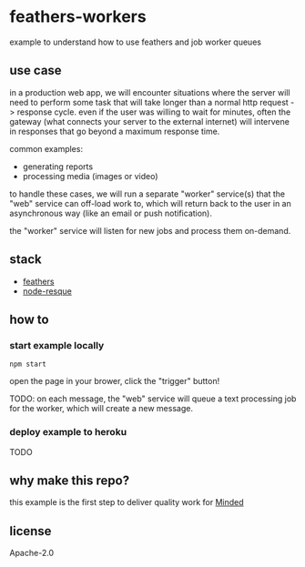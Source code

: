 # feathers-workers

example to understand how to use feathers and job worker queues

## use case

in a production web app, we will encounter situations where the server will need to perform some task that will take longer than a normal http request -> response cycle. even if the user was willing to wait for minutes, often the gateway (what connects your server to the external internet) will intervene in responses that go beyond a maximum response time.

common examples:

- generating reports
- processing media (images or video)

to handle these cases, we will run a separate "worker" service(s) that the "web" service can off-load work to, which will return back to the user in an asynchronous way (like an email or push notification).

the "worker" service will listen for new jobs and process them on-demand.

## stack

- [feathers](https://docs.feathersjs.com/)
- [node-resque](https://github.com/taskrabbit/node-resque)

## how to

### start example locally

```
npm start
```

open the page in your brower, click the "trigger" button!

TODO: on each message, the "web" service will queue a text processing job for the worker, which will create a new message.

### deploy example to heroku

TODO

## why make this repo?

this example is the first step to deliver quality work for [Minded](https://www.mindedapp.com/)

## license

Apache-2.0
